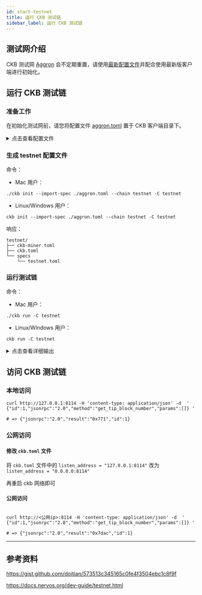 ```yaml
---
id: start-testnet
title: 运行 CKB 测试链
sidebar_label: 运行 CKB 测试链
---
```


## 测试网介绍

CKB 测试网 [Aggron](https://explorer.nervos.org/aggron/) 会不定期重置，请使用[最新配置文件](https://gist.githubusercontent.com/doitian/573513c345165c0fe4f3504ebc1c8f9f/raw/dc955b0696333cf725b070b18d6350d64ba55e01/aggron.toml)并配合使用最新版客户端进行初始化。

## 运行 CKB 测试链

### 准备工作

在初始化测试网前，请您将配置文件 [aggron.toml](https://gist.githubusercontent.com/doitian/573513c345165c0fe4f3504ebc1c8f9f/raw/dc955b0696333cf725b070b18d6350d64ba55e01/aggron.toml) 置于 CKB 客户端目录下。

<details>
<summary>点击查看配置文件</summary>
<br/>

```toml
name = "ckb_testnet"

[genesis]
version = 0
parent_hash = "0x0000000000000000000000000000000000000000000000000000000000000000"
timestamp = 1584599526000
compact_target = 0x1e015555
uncles_hash = "0x0000000000000000000000000000000000000000000000000000000000000000"
nonce = "0x0"
# run `cargo run list-hashes -b` to get the genesis hash
hash = "0x63547ecf6fc22d1325980c524b268b4a044d49cda3efbd584c0a8c8b9faaf9e1"

[genesis.genesis_cell]
message = "aggron-v3"

[genesis.genesis_cell.lock]
code_hash = "0x0000000000000000000000000000000000000000000000000000000000000000"
args = "0x"
hash_type = "data"

# An array list paths to system cell files, which is absolute or relative to
# the directory containing this config file.
[[genesis.system_cells]]
file = { bundled = "specs/cells/secp256k1_blake160_sighash_all" }
create_type_id = true
capacity = 100_000_0000_0000
[[genesis.system_cells]]
file = { bundled = "specs/cells/dao" }
create_type_id = true
capacity = 16_000_0000_0000
[[genesis.system_cells]]
file = { bundled = "specs/cells/secp256k1_data" }
create_type_id = false
capacity = 1_048_617_0000_0000
[[genesis.system_cells]]
file = { bundled = "specs/cells/secp256k1_blake160_multisig_all" }
create_type_id = true
capacity = 100_000_0000_0000

[genesis.system_cells_lock]
code_hash = "0x0000000000000000000000000000000000000000000000000000000000000000"
args = "0x"
hash_type = "data"

# Dep group cells
[[genesis.dep_groups]]
name = "secp256k1_blake160_sighash_all"
files = [
  { bundled = "specs/cells/secp256k1_data" },
  { bundled = "specs/cells/secp256k1_blake160_sighash_all" },
]
[[genesis.dep_groups]]
name = "secp256k1_blake160_multisig_all"
files = [
  { bundled = "specs/cells/secp256k1_data" },
  { bundled = "specs/cells/secp256k1_blake160_multisig_all" },
]

# For first 11 block
[genesis.bootstrap_lock]
code_hash = "0x0000000000000000000000000000000000000000000000000000000000000000"
args = "0x"
hash_type = "type"

# Burn
[[genesis.issued_cells]]
capacity = 8_400_000_000_00000000
lock.code_hash = "0x0000000000000000000000000000000000000000000000000000000000000000"
lock.args = "0x62e907b15cbf27d5425399ebf6f0fb50ebb88f18"
lock.hash_type = "data"

# Locks for developers to run tests
[[genesis.issued_cells]]
capacity = 8_399_578_345_00000000
lock.code_hash = "0x9bd7e06f3ecf4be0f2fcd2188b23f1b9fcc88e5d4b65a8637b17723bbda3cce8"
lock.args = "0x64257f00b6b63e987609fa9be2d0c86d351020fb"
lock.hash_type = "type"
[[genesis.issued_cells]]
capacity = 8_399_578_345_00000000
lock.code_hash = "0x9bd7e06f3ecf4be0f2fcd2188b23f1b9fcc88e5d4b65a8637b17723bbda3cce8"
lock.args = "0x3f1573b44218d4c12a91919a58a863be415a2bc3"
lock.hash_type = "type"
[[genesis.issued_cells]]
capacity = 8_399_578_347_00000000
lock.code_hash = "0x9bd7e06f3ecf4be0f2fcd2188b23f1b9fcc88e5d4b65a8637b17723bbda3cce8"
lock.args = "0x57ccb07be6875f61d93636b0ee11b675494627d2"
lock.hash_type = "type"

[pow]
func = "Eaglesong"
```

</details>

### 生成 testnet 配置文件

命令：

* Mac 用户：

```
./ckb init --import-spec ./aggron.toml --chain testnet -C testnet
```

* Linux/Windows 用户：

```
ckb init --import-spec ./aggron.toml --chain testnet -C testnet
```

响应：

```shell
testnet/
├── ckb-miner.toml
├── ckb.toml
└── specs
    └── testnet.toml
```

### 运行测试链

命令：

* Mac 用户：

```
./ckb run -C testnet
```

* Linux/Windows 用户：

```
ckb run -C testnet
```

<details>
<summary>点击查看详细输出</summary>
<br/>

```shell
2020-04-08 11:38:54.945 +08:00 main INFO main  Miner is disabled, edit ckb.toml to enable it
2020-04-08 11:38:54.959 +08:00 main INFO ckb-db  Initialize a new database
2020-04-08 11:38:55.210 +08:00 main INFO ckb-db  Init database version 20191127135521
2020-04-08 11:38:55.216 +08:00 main INFO ckb-chain  Start: loading live cells ...
2020-04-08 11:38:55.216 +08:00 main INFO ckb-chain  Done: total 2 transactions.
2020-04-08 11:38:55.220 +08:00 main INFO main  ckb version: 0.30.2 (4382236 2020-04-02)
2020-04-08 11:38:55.220 +08:00 main INFO main  chain genesis hash: 0x63547ecf6fc22d1325980c524b268b4a044d49cda3efbd584c0a8c8b9faaf9e1
2020-04-08 11:38:55.221 +08:00 main INFO ckb-network  Generate random key
2020-04-08 11:38:55.221 +08:00 main INFO ckb-network  write random secret key to "testnet\\data\\network\\secret_key"
2020-04-08 11:38:55.234 +08:00 main INFO ckb-network  Listen on address: /ip4/0.0.0.0/tcp/8115/p2p/QmbcHjRr5Pdv1ya3qNYiAc96uKa6kAvZVcv212qsdGiB7m
2020-04-08 11:38:55.235 +08:00 main WARN jsonrpc_http_server  Multi-threaded server is not available on Windows. Falling back to single thread.
2020-04-08 11:38:55.243 +08:00 NetworkRuntime-0 INFO ckb-network  p2p service event: ListenStarted { address: "/ip4/0.0.0.0/tcp/8115" }
2020-04-08 11:38:55.461 +08:00 NetworkRuntime-4 INFO ckb-relay  RelayProtocol(1).connected peer=SessionId(1)
2020-04-08 11:38:55.461 +08:00 NetworkRuntime-5 INFO ckb-sync  SyncProtocol.connected peer=SessionId(1)
2020-04-08 11:38:55.477 +08:00 NetworkRuntime-2 INFO ckb-sync  Ignoring getheaders from peer=SessionId(1) because node is in initial block download
2020-04-08 11:38:56.657 +08:00 NetworkRuntime-5 INFO ckb-relay  RelayProtocol(1).connected peer=SessionId(2)
2020-04-08 11:38:56.662 +08:00 ChainService INFO ckb-chain  block: 1, hash: 0x016da1edf2776ba642be5417f30fbabde296227025cf643bcc65cd55e378178e, epoch: 0(1/1000), total_diff: 0x1800060, txs: 1
2020-04-08 11:38:56.663 +08:00 ChainService INFO ckb-chain  block: 2, hash: 0x3106bda1ae33366e0dddd9b369cb5a8b9dbf3a9dca655fc1b131a02c37b25076, epoch: 0(2/1000), total_diff: 0x2400090, txs: 1
```

</details>

## 访问 CKB 测试链

### 本地访问

```shell
curl http://127.0.0.1:8114 -H 'content-type: application/json' -d  ' {"id":1,"jsonrpc":"2.0","method":"get_tip_block_number","params":[]} '

# => {"jsonrpc":"2.0","result":"0x771","id":1}
```

### 公网访问

#### 修改 `ckb.toml` 文件

将 `ckb.toml` 文件中的 `listen_address = "127.0.0.1:8114"` 改为 `listen_address = "0.0.0.0:8114"`

再重启 ckb 网络即可


#### 公网访问

```shell

curl http://<公网ip>:8114 -H 'content-type: application/json' -d  ' {"id":1,"jsonrpc":"2.0","method":"get_tip_block_number","params":[]} '

# => {"jsonrpc":"2.0","result":"0x7dac","id":1}
```

---

## 参考资料

https://gist.github.com/doitian/573513c345165c0fe4f3504ebc1c8f9f

https://docs.nervos.org/dev-guide/testnet.html